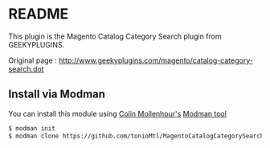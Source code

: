 README
================

This plugin is the Magento Catalog Category Search plugin from GEEKYPLUGINS.

Original page : http://www.geekyplugins.com/magento/catalog-category-search.dot

Install via Modman
----------------

You can install this module using [Colin Mollenhour's](https://github.com/colinmollenhour) [Modman tool](https://github.com/colinmollenhour/modman)

```bash
$ modman init
$ modman clone https://github.com/tonioMtl/MagentoCatalogCategorySearch.git
```
